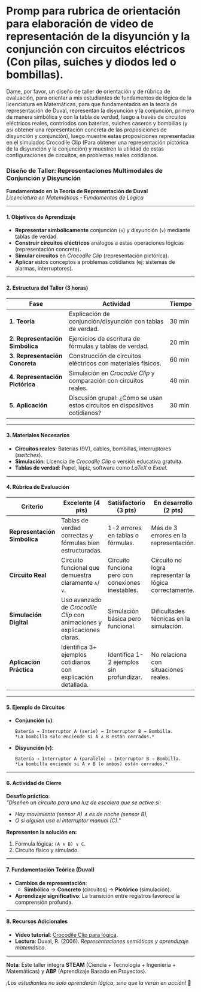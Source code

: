 # Promp para rubrica de orientación para elaboración de video de representación de la disyunción y la conjunción con circuitos eléctricos (Con pilas, suiches y diodos led o bombillas).

Dame, por favor, un diseño de taller de orientación y de rúbrica de evaluación, para orientar a mis estudiantes de fundamentos de lógica de la licenciatura en Matemáticas, para que fundamentados en la teoría de representación de Duval, representan la disyunción y la conjunción, primero de manera simbólica y con la tabla de verdad, luego a través de circuitos eléctricos reales, contriodos con baterias, suiches caseros y bombillas (y así obtener una representación concreta de las proposiciones de disyunción y conjunción), luego muestre estas proposiciones representadas en el simulados Crocodile Clip (Para obtener una representación pictórica de la disyunción y la conjunción) y muestren la utilidad de estas configuraciones de circuitos, en problemas reales cotidianos.   


### **Diseño de Taller: Representaciones Multimodales de Conjunción y Disyunción**  
**Fundamentado en la Teoría de Representación de Duval**  
*Licenciatura en Matemáticas - Fundamentos de Lógica*  

---

#### **1. Objetivos de Aprendizaje**  
- **Representar simbólicamente** conjunción (`∧`) y disyunción (`∨`) mediante tablas de verdad.  
- **Construir circuitos eléctricos** análogos a estas operaciones lógicas (representación concreta).  
- **Simular circuitos** en *Crocodile Clip* (representación pictórica).  
- **Aplicar** estos conceptos a problemas cotidianos (ej: sistemas de alarmas, interruptores).  

---

#### **2. Estructura del Taller (3 horas)**  

| **Fase**          | **Actividad**                                                                 | **Tiempo** |  
|--------------------|-------------------------------------------------------------------------------|------------|  
| **1. Teoría**      | Explicación de conjunción/disyunción con tablas de verdad.                    | 30 min     |  
| **2. Representación Simbólica** | Ejercicios de escritura de fórmulas y tablas de verdad.               | 20 min     |  
| **3. Representación Concreta**  | Construcción de circuitos eléctricos con materiales físicos.           | 60 min     |  
| **4. Representación Pictórica** | Simulación en *Crocodile Clip* y comparación con circuitos reales.     | 40 min     |  
| **5. Aplicación**  | Discusión grupal: ¿Cómo se usan estos circuitos en dispositivos cotidianos?   | 30 min     |  

---

#### **3. Materiales Necesarios**  
- **Circuitos reales**: Baterías (9V), cables, bombillas, interruptores (*switches*).  
- **Simulación**: Licencia de *Crocodile Clip* o versión educativa gratuita.  
- **Tablas de verdad**: Papel, lápiz, software como *LaTeX* o *Excel*.  

---

#### **4. Rúbrica de Evaluación**  

| **Criterio**               | **Excelente (4 pts)**                                                                 | **Satisfactorio (3 pts)**                                                  | **En desarrollo (2 pts)**                                           |  
|----------------------------|--------------------------------------------------------------------------------------|----------------------------------------------------------------------------|---------------------------------------------------------------------|  
| **Representación Simbólica** | Tablas de verdad correctas y fórmulas bien estructuradas.                            | 1-2 errores en tablas o fórmulas.                                         | Más de 3 errores en la representación.                              |  
| **Circuito Real**           | Circuito funcional que demuestra claramente `∧`/`∨`.                                 | Circuito funciona pero con conexiones inestables.                          | Circuito no logra representar la lógica correctamente.              |  
| **Simulación Digital**      | Uso avanzado de *Crocodile Clip* con animaciones y explicaciones claras.             | Simulación básica pero funcional.                                          | Dificultades técnicas en la simulación.                            |  
| **Aplicación Práctica**     | Identifica 3+ ejemplos cotidianos con explicación detallada.                         | Identifica 1-2 ejemplos sin profundizar.                                   | No relaciona con situaciones reales.                                |  

---

#### **5. Ejemplo de Circuitos**  
- **Conjunción (`∧`)**:  
  ```  
  Batería → Interruptor A (serie) → Interruptor B → Bombilla.  
  *La bombilla solo enciende si A ∧ B están cerrados.*  
  ```  
- **Disyunción (`∨`)**:  
  ```  
  Batería → Interruptor A (paralelo) → Interruptor B → Bombilla.  
  *La bombilla enciende si A ∨ B (o ambos) están cerrados.*  
  ```  

---

#### **6. Actividad de Cierre**  
**Desafío práctico**:  
*"Diseñen un circuito para una luz de escalera que se active si:*  
- *Hay movimiento (sensor A) ∧ es de noche (sensor B),*  
- *O si alguien usa el interruptor manual (C)."*  

**Representen la solución en:**  
1. Fórmula lógica: `(A ∧ B) ∨ C`.  
2. Circuito físico y simulado.  

---

#### **7. Fundamentación Teórica (Duval)**  
- **Cambios de representación**:  
  - **Simbólico** → **Concreto** (circuitos) → **Pictórico** (simulación).  
- **Aprendizaje significativo**: La transición entre registros favorece la comprensión profunda.  

---

#### **8. Recursos Adicionales**  
- **Video tutorial**: [Crocodile Clip para lógica](https://youtu.be/ejemplo).  
- **Lectura**: Duval, R. (2006). *Representaciones semióticas y aprendizaje matemático*.  

---

**Nota**: Este taller integra **STEAM** (Ciencia + Tecnología + Ingeniería + Matemáticas) y **ABP** (Aprendizaje Basado en Proyectos).  

*¡Los estudiantes no solo aprenderán lógica, sino que la verán en acción!* 🚀

